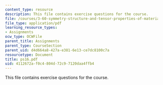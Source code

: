 ```yaml
---
content_type: resource
description: This file contains exercise questions for the course.
file: /courses/3-60-symmetry-structure-and-tensor-properties-of-materials-fall-2005/4112672af0c4804d72c97120daa4ffb4_ps16.pdf
file_type: application/pdf
learning_resource_types:
- Assignments
ocw_type: OCWFile
parent_title: Assignments
parent_type: CourseSection
parent_uid: d4d664a8-427a-e381-6e13-ce7dc8100c7a
resourcetype: Document
title: ps16.pdf
uid: 4112672a-f0c4-804d-72c9-7120daa4ffb4
---
```

This file contains exercise questions for the course.

